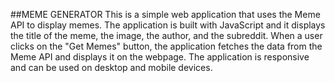 ##MEME GENERATOR
This is a simple web application that uses the Meme API to display memes. The application is built with JavaScript and it displays the title of the meme, the image, the author, and the subreddit. When a user clicks on the "Get Memes" button, the application fetches the data from the Meme API and displays it on the webpage. The application is responsive and can be used on desktop and mobile devices.
